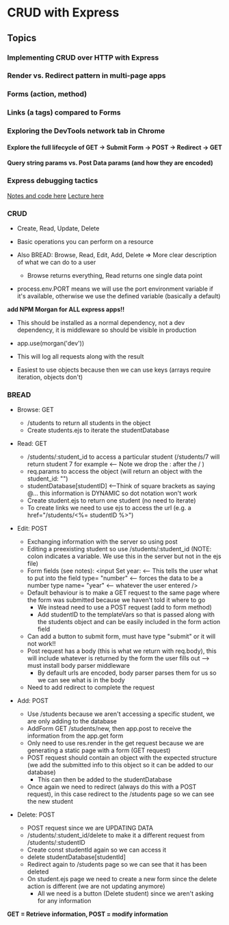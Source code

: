 # CRUD with Express

## Topics
### Implementing CRUD over HTTP with Express
### Render vs. Redirect pattern in multi-page apps
### Forms (action, method)
### Links (a tags) compared to Forms
### Exploring the DevTools network tab in Chrome
  #### Explore the full lifecycle of GET -> Submit Form -> POST -> Redirect -> GET
  #### Query string params vs. Post Data params (and how they are encoded)
### Express debugging tactics

[Notes and code here](https://github.com/andydlindsay/aug172020/tree/master/w03d02)
[Lecture here](https://us02web.zoom.us/rec/play/SLTGj5seENwpK2vESr6ZCK1R5-vY-rXDEyA4gOUduKwhjl4Wr0OwDfLiO61kgCkWvTNdBT8f3fnkxz3c.UkO6TzJHcTPo26jN?startTime=1598977171000&_x_zm_rtaid=9d-F1vRrRQm6aY4r3ThDow.1599052624963.d4e0a94a89e66b58a66581e3dbe9945d&_x_zm_rhtaid=500)

### CRUD
* Create, Read, Update, Delete
* Basic operations you can perform on a resource
* Also BREAD: Browse, Read, Edit, Add, Delete => More clear description of what we can do to a user
  * Browse returns everything, Read returns one single data point

* process.env.PORT means we will use the port environment variable if it's available, otherwise we use the defined variable (basically a default)

**add NPM Morgan for ALL express apps!!**
  * This should be installed as a normal dependency, not a dev dependency, it is middleware so should be visible in production
  * app.use(morgan('dev'))
  * This will log all requests along with the result

* Easiest to use objects because then we can use keys (arrays require iteration, objects don't)

### BREAD
* Browse: GET 
  * /students to return all students in the object
  * Create students.ejs to iterate the studentDatabase

* Read: GET
  * /students/:student_id to access a particular student (/students/7 will return student 7 for example <-- Note we drop the : after the / )
  * req.params to access the object (will return an object with the student_id: "<value in url>")
  * studentDatabase[studentID] <--Think of square brackets as saying @... this information is DYNAMIC so dot notation won't work
  * Create student.ejs to return one student (no need to iterate)
  * To create links we need to use ejs to access the url (e.g. a href="/students/<%= studentID %>")

* Edit: POST
  * Exchanging information with the server so using post
  * Editing a preexisting student so use /students/:student_id (NOTE: colon indicates a variable. We use this in the server but not in the ejs file)
  * Form fields (see notes):
  <input
  <label>Set year: </label> <-- This tells the user what to put into the field
  type= "number" <-- forces the data to be a number type
  name= "year" <-- whatever the user entered
  />
  * Default behaviour is to make a GET request to the same page where the form was submitted because we haven't told it where to go
    * We instead need to use a POST request (add to form method)
    * Add studentID to the templateVars so that is passed along with the students object and can be easily included in the form action field
  * Can add a button to submit form, must have type "submit" or it will not work!!
  * Post request has a body (this is what we return with req.body), this will include whatever is returned by the form the user fills out --> must install body parser middleware
    * By default urls are encoded, body parser parses them for us so we can see what is in the body
  * Need to add redirect to complete the request


* Add: POST
  * Use /students because we aren't accessing a specific student, we are only adding to the database
  * AddForm GET /students/new, then app.post to receive the information from the app.get form
  * Only need to use res.render in the get request because we are generating a static page with a form (GET request)
  * POST request should contain an object with the expected structure (we add the submitted info to this object so it can be added to our database)
    * This can then be added to the studentDatabase
  * Once again we need to redirect (always do this with a POST request), in this case redirect to the /students page so we can see the new student

* Delete: POST
  * POST request since we are UPDATING DATA
  * /students/:student_id/delete to make it a different request from /students/:studentID
  * Create const studentId again so we can access it
  * delete studentDatabase[studentId]
  * Redirect again to /students page so we can see that it has been deleted
  * On student.ejs page we need to create a new form since the delete action is different (we are not updating anymore)
    * All we need is a button (Delete student) since we aren't asking for any information

**GET = Retrieve information, POST = modify information**